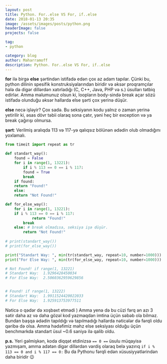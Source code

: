 ```yaml
---
layout: post
title: Python. For..else VS For, if..else
date: 2018-01-13 20:35
image: /assets/images/posts/python.png
headerImage: false
projects: false

tag:
- python

category: blog
author: Maharramoff
description: Python. For..else VS For, if..else
---
```


**for** ilə birgə **else** şərtindən istifadə edən çox az adam tapılar. Çünki bu, python dilinin spesifik konstruksiyalarından biridir və əksər proqramçılar hələ də digər dillərdən xatırladığı (C, C++, Java, PHP və s.) üsulları tətbiq edirlər. Amma məlumunuz olsun ki, loopların body-sində break açar sözü istifadə olunduğu əksər hallarda else şərti çox yerinə düşür.

**else** necə işləyir? Çox sadə. Bu seksiyanın kodu yalnız o zaman yerinə yetirilir ki, əsas dövr təbii olaraq sona çatır, yəni heç bir exception və ya break çağırışı olmursa.

**şərt**: Verilmiş aralıqda 113 və 117-yə qalıqsız bölünən ədədin olub olmadığını yoxlamalı.

```python
from timeit import repeat as tr

def standart_way():
    found = False
    for i in range(1, 13221):
        if i % 113 == 0 == i % 117: 
	    found = True
	    break
    if found:
	return "Found!"
    else:
	return "Not Found!"

def for_else_way():
    for i in range(1, 13221):
	if i % 113 == 0 == i % 117:
            return "Found!"
	    break
    else: # break olmadısa, seksiya işə düşür.
        return "Not Found!"
		
# print(standart_way())
# print(for_else_way())

print("Standart Way: ", min(tr(standart_way, repeat=10, number=1000)))
print("For Else Way: ", min(tr(for_else_way, repeat=10, number=1000)))

# Not Found! if range(1, 13221)
# Standart Way:  1.9296428450034
# For Else Way:  2.5060362959629856


# Found! if range(1, 13222)
# Standart Way:  1.9911524420022033
# For Else Way:  1.925913753977511
```

Nəticə o qədər də xoşbəxt etmədi ) Amma yenə də bu cüzi fərq ən azı 3 sətir daha az və daha gözəl kod yazmaqdan imtina üçün səbəb ola bilməz. Bundan başqa ədədin tapıldığı və tapılmadığı hallarda nəticələr də fərqli oldu qəribə də olsa. Amma hədəfimiz məhz else seksiyası olduğu üçün benchmarkda standart üsul ~0.6 saniyə ilə qalib oldu.

**p.s.** Yeri gəlmişkən, koda diqqət etdinizsə `== 0 ==` üsulu müqayisə yazmışam, amma adətən digər dillərdən vərdiş olaraq belə yazırıq `if i % 113 == 0 and i % 117 == 0:`  Bu da Pythonu fərqli edən xüsusiyyətlərindən daha biridir 😉

